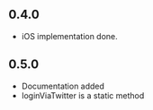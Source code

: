 ## 0.4.0

* iOS implementation done.

## 0.5.0 

* Documentation added 
* loginViaTwitter is a static method